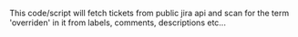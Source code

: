 This code/script will fetch tickets from public jira api and scan for the term 'overriden' in it from labels, comments, descriptions etc...
